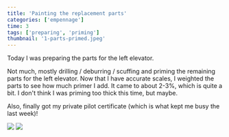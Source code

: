 ```yaml
---
title: 'Painting the replacement parts'
categories: ['empennage']
time: 3
tags: ['preparing', 'priming']
thumbnail: '1-parts-primed.jpeg'
---
```


Today I was preparing the parts for the left elevator.

<!-- more -->

Not much, mostly drilling / deburring / scuffing and priming the remaining parts for the left elevator. Now that I have accurate scales, I weighted the parts to see how much primer I add. It came to about 2-3%, which is quite a bit. I don't think I was priming too thick this time, but maybe.

Also, finally got my private pilot certificate (which is what kept me busy the last week)!

![](0-parts-scuffed.jpeg)
![](1-parts-primed.jpeg)
